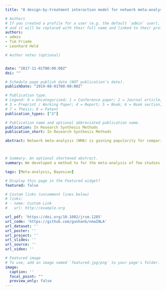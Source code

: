 ```yaml
---
title: "A design‐by‐treatment interaction model for network meta‐analysis and meta‐regression with integrated nested Laplace approximations"

# Authors
# If you created a profile for a user (e.g. the default `admin` user), write the username (folder name) here 
# and it will be replaced with their full name and linked to their profile.
authors:
- admin
- Tim Friede 
- Leonhard Held

# Author notes (optional)


date: "2017-11-01T00:00:00Z"
doi: ""

# Schedule page publish date (NOT publication's date).
publishDate: "2019-08-01T00:00:00Z"

# Publication type.
# Legend: 0 = Uncategorized; 1 = Conference paper; 2 = Journal article;
# 3 = Preprint / Working Paper; 4 = Report; 5 = Book; 6 = Book section;
# 7 = Thesis; 8 = Patent
publication_types: ["2"]

# Publication name and optional abbreviated publication name.
publication: In Research Synthesis Methods
publication_short: In Research Synthesis Methods

abstract: Network meta‐analysis (NMA) is gaining popularity for comparing multiple treatments in a single analysis. Generalized linear mixed models provide a unifying framework for NMA, allow us to analyze datasets with dichotomous, continuous or count endpoints, and take into account multiarm trials, potential heterogeneity between trials and network inconsistency. To perform inference within such NMA models, the use of Bayesian methods is often advocated. The standard inference tool is Markov chain Monte Carlo (MCMC), which is computationally expensive and requires convergence diagnostics. A deterministic approach to do fully Bayesian inference for latent Gaussian models can be achieved by integrated nested Laplace approximations (INLA), which is a fast and accurate alternative to MCMC. We show how NMA models fit in the class of latent Gaussian models and how NMA models are implemented using INLA and demonstrate that the estimates obtained by INLA are in close agreement with the ones obtained by MCMC. Specifically, we emphasize the design‐by‐treatment interaction model with random inconsistency parameters (also known as the Jackson model). Also, we have proposed a network meta‐regression model, which is constructed by incorporating trial‐level covariates to the Jackson model to explain possible sources of heterogeneity and/or inconsistency in the network. A publicly available R package, nmaINLA, is developed to automate the INLA implementation of NMA models, which are considered in this paper. Three applications illustrate the use of INLA for a NMA.



# Summary. An optional shortened abstract.
summary: We developed a method to for the meta-analysis of few studies involving rare events.

tags: [Meta-analysis, Bayesian]

# Display this page in the Featured widget?
featured: false 

# Custom links (uncomment lines below)
# links:
# - name: Custom Link
#   url: http://example.org

url_pdf: 'https://doi.org/10.1002/jrsm.1285'
url_code: 'https://github.com/gunhanb/nmaINLA'
url_dataset: ''
url_poster: ''
url_project: ''
url_slides: ''
url_source: ''
url_video: ''

# Featured image
# To use, add an image named `featured.jpg/png` to your page's folder. 
image:
  caption: ''
  focal_point: ""
  preview_only: false
---
```




